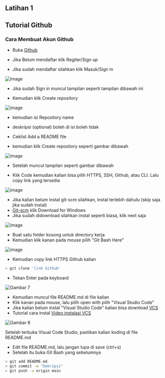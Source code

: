 ## Latihan 1
## Tutorial Github



### Cara Membuat Akun Github
- Buka [Github](https://github.com)<p>
- Jika Belum mendaftar klik Regiter/Sign up <p>
- Jika sudah mendaftar silahkan klik Masuk/Sign in <p>

![image](https://user-images.githubusercontent.com/92609633/137633546-8773fce8-fafe-4267-b5a4-47a106bcfa57.png)

- Jika sudah Sign in muncul tampilan seperti tampilan dibawah ini<p>
- Kemudian klik Create repository<p>

![image](https://user-images.githubusercontent.com/92609633/137633663-cc30ad29-378c-4e58-9a5e-89d3f0c28ce4.png)


- kemudian isi Repository name<p>
- deskripsi (optional) boleh di isi boleh tidak<p>
- Ceklist Add a README file<p>
- kemudian klik Create repository seperti gambar dibawah<p>

![image](https://user-images.githubusercontent.com/92609633/137633758-dc3c5691-5ef8-482d-98a7-2655bf2dd222.png)
- Setelah muncul tampilan seperti gambar dibawah<p>
- Klik Code kemudian kalian bisa pilih HTTPS, SSH, Github, atau CLI. Lalu copy link yang tersedia<p>

![image](https://user-images.githubusercontent.com/92609633/137633830-3971c829-104f-46fb-84a8-d5c407449b35.png)

- Jika kalian belum instal git-scm silahkan, instal terlebih dahulu (skip saja jika sudah instal)
- [Git-scm](https://git-scm.com/) klik Download for Windows
- Jika sudah didownload silahkan instal seperti biasa, klik next saja

![image](https://user-images.githubusercontent.com/92609633/137633916-f4fe7e4d-1cb3-4f5b-b8d6-552d90ae59ba.png)
- Buat satu folder kosong untuk directory kerja
- Kemudian klik kanan pada mouse pilih "Git Bash Here"

![image](https://user-images.githubusercontent.com/92609633/137633982-ce65f6cf-2400-403d-a78f-7be8fbf4f3c8.png)

- Kemudian copy link HTTPS Github kalian
```bash
> git clone 'link Github'
```
- Tekan Enter pada keyboard

![Gambar 7](ssan/7.png)

- Kemudian muncul file README.md di file kalian
- Klik kanan pada mouse, lalu pilih open with pilih "Visual Studio Code"
- Jika kalian belum instal "Visual Studio Code" kalian bisa download [VCS](https://code.visualstudio.com/)
- Tutorial cara instal [Video instalasi VCS](https://www.youtube.com/watch?v=OSmaWPSgvTQ)

![Gambar 8](ssan/8.png)

Setelah terbuka Visual Code Studio, pastikan kalian koding di file README.md</p>
- Edit file README.md, lalu jangan lupa  di save (ctrl+s)
- Setelah itu buka Git Bash yang sebelumnya
```bash
> git add README.md
> git commit -m "Dekripsi"
> git push -u origin main
```
